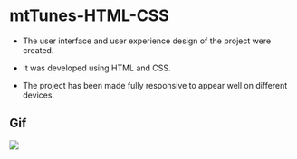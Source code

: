 # mtTunes-HTML-CSS

- The user interface and user experience design of the project were created.

- It was developed using HTML and CSS.

- The project has been made fully responsive to appear well on different devices.

## Gif

<img src="screen.gif"/>
